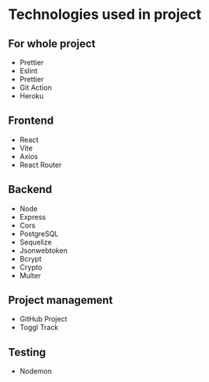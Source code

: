# Technologies used in project

## For whole project

- Prettier
- Eslint
- Prettier
- Git Action
- Heroku

## Frontend

- React
- Vite
- Axios
- React Router

## Backend

- Node
- Express
- Cors
- PostgreSQL
- Sequelize
- Jsonwebtoken
- Bcrypt
- Crypto
- Multer

## Project management

- GitHub Project
- Toggl Track

## Testing

- Nodemon
